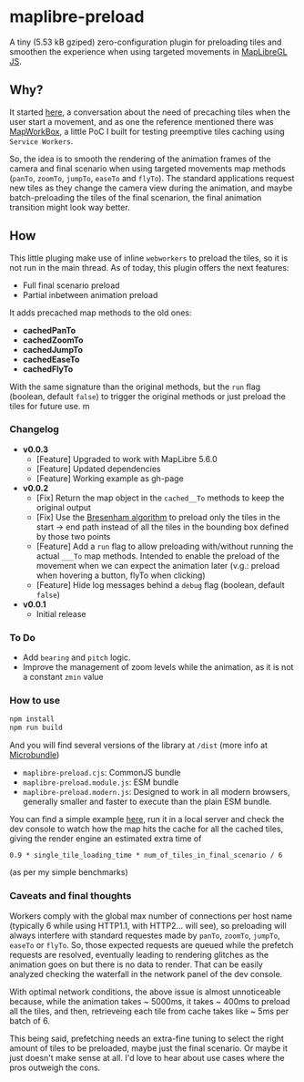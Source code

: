 # maplibre-preload

A tiny (5.53 kB gziped) zero-configuration plugin for preloading tiles and smoothen the experience when using targeted movements in [MapLibreGL JS](https://maplibre.org/).

## Why?

It started [here](https://github.com/maplibre/maplibre-gl-js/issues/116), a conversation about the need of precaching tiles when the user start a movement, and as one the reference mentioned there was [MapWorkBox](https://github.com/AbelVM/mapworkbox), a little PoC I built for testing preemptive tiles caching using `Service Workers`.

So, the idea is to smooth the rendering of the animation frames of the camera and final scenario when using targeted movements map methods (`panTo`, `zoomTo`, `jumpTo`, `easeTo` and `flyTo`). The standard applications request new tiles as they change the camera view during the animation, and maybe batch-preloading the tiles of the final scenarion, the final animation transition might look way better.

## How
This little pluging make use of inline `webworkers` to preload the tiles, so it is not run in the main thread. As of today, this plugin offers the next features:

* Full final scenario preload
* Partial inbetween animation preload

It adds precached map methods to the old ones:

* **cachedPanTo**
* **cachedZoomTo**
* **cachedJumpTo**
* **cachedEaseTo**
* **cachedFlyTo** 

With the same signature than the original methods, but the `run` flag (boolean, default `false`) to trigger the original methods or just preload the tiles for future use.
m
### Changelog

* **v0.0.3**
  * [Feature] Upgraded to work with MapLibre 5.6.0
  * [Feature] Updated dependencies
  * [Feature] Working example as gh-page
* **v0.0.2**
  * [Fix] Return the map object in the `cached__To` methods to keep the original output
  * [Fix] Use the [Bresenham algorithm](https://en.wikipedia.org/wiki/Bresenham%27s_line_algorithm) to preload only the tiles in the start -> end path instead of all the tiles in the bounding box defined by those two points
  * [Feature] Add a `run` flag to allow preloading with/without running the actual `___To` map methods. Intended to enable the preload of the movement when we can expect the animation later (v.g.: preload when hovering a button, flyTo when clicking)
  * [Feature] Hide log messages behind a `debug` flag (boolean, default `false`)
* **v0.0.1** 
  * Initial release
### To Do

* Add `bearing` and `pitch` logic.
* Improve the management of zoom levels while the animation, as it is not a constant `zmin` value

### How to use

```bash
npm install
npm run build
```

And you will find several versions of the library at `/dist` (more info at [Microbundle](https://github.com/developit/microbundle))

* `maplibre-preload.cjs`: CommonJS bundle
* `maplibre-preload.module.js`: ESM bundle
* `maplibre-preload.modern.js`: Designed to work in all modern browsers, generally smaller and faster to execute than the plain ESM bundle.

You can find a simple example [here](example/index.html), run it in a local server and check the dev console to watch how the map hits the cache for all the cached tiles, giving the render engine an estimated extra time of 

`0.9 * single_tile_loading_time * num_of_tiles_in_final_scenario / 6`

(as per my simple benchmarks)

### Caveats and final thoughts

Workers comply with the global max number of connections per host name (typically 6 while using HTTP1.1, with HTTP2... will see), so preloading will always interfere with standard requestes made by `panTo`, `zoomTo`, `jumpTo`, `easeTo` or `flyTo`. So, those expected requests are queued while the prefetch requests are resolved, eventually leading to rendering glitches as the animation goes on but there is no data to render. That can be easily analyzed checking the waterfall in the network panel of the dev console.

With optimal network conditions, the above issue is almost unnoticeable because, while the animation takes ~ 5000ms, it takes ~ 400ms to preload all the tiles, and then, retrieveing each tile from cache takes like ~ 5ms per batch of 6. 

This being said, prefetching needs an extra-fine tuning to select the right amount of tiles to be preloaded, maybe just the final scenario. Or maybe it just doesn't make sense at all. I'd love to hear about use cases where the pros outweigh the cons.